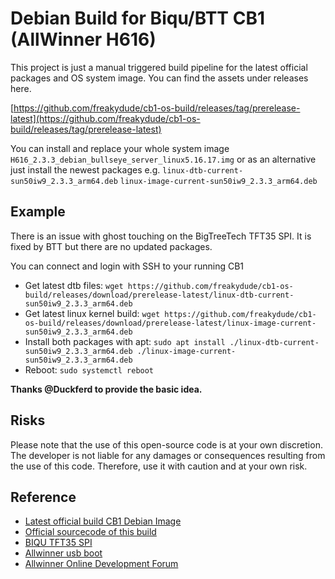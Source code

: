 # Debian Build for Biqu/BTT CB1 (AllWinner H616)

This project is just a manual triggered build pipeline for the latest official packages and OS system image. You can find the assets under releases here.

[https://github.com/freakydude/cb1-os-build/releases/tag/prerelease-latest](https://github.com/freakydude/cb1-os-build/releases/tag/prerelease-latest)

You can install and replace your whole system image `H616_2.3.3_debian_bullseye_server_linux5.16.17.img`
or as an alternative just install the newest packages e.g.
`linux-dtb-current-sun50iw9_2.3.3_arm64.deb`
`linux-image-current-sun50iw9_2.3.3_arm64.deb`

## Example

There is an issue with ghost touching on the BigTreeTech TFT35 SPI. It is fixed by BTT but there are no updated packages.

You can connect and login with SSH to your running CB1

- Get latest dtb files: `wget https://github.com/freakydude/cb1-os-build/releases/download/prerelease-latest/linux-dtb-current-sun50iw9_2.3.3_arm64.deb`
- Get latest linux kernel build: `wget https://github.com/freakydude/cb1-os-build/releases/download/prerelease-latest/linux-image-current-sun50iw9_2.3.3_arm64.deb`
- Install both packages with apt: `sudo apt install ./linux-dtb-current-sun50iw9_2.3.3_arm64.deb ./linux-image-current-sun50iw9_2.3.3_arm64.deb`
- Reboot: `sudo systemctl reboot`

**Thanks @Duckferd to provide the basic idea.**

## Risks

Please note that the use of this open-source code is at your own discretion. The developer is not liable for any damages or consequences resulting from the use of this code. Therefore, use it with caution and at your own risk.

## Reference

- [Latest official build CB1 Debian Image](https://github.com/bigtreetech/CB1)
- [Official sourcecode of this build](https://github.com/bigtreetech/CB1-Kernel)
- [BIQU TFT35 SPI](https://github.com/bigtreetech/TFT35-SPI/)
- [Allwinner usb boot](https://linux-sunxi.org/FEL/USBBoot)
- [Allwinner Online Development Forum](https://bbs.aw-ol.com/topic/2054/mq-quad-h616-%E4%B8%BB%E7%BA%BF%E5%86%85%E6%A0%B8%E7%BC%96%E8%AF%91%E8%B0%83%E8%AF%95%E8%AE%B0%E5%BD%95-u-boot-kernel-buildroot/17)
